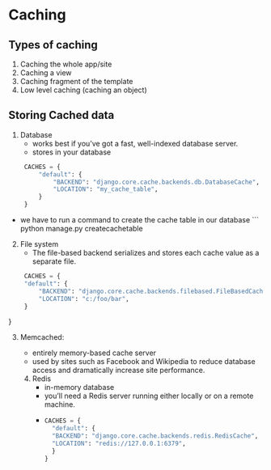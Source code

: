 # Caching

## Types of caching
1. Caching the whole app/site
2. Caching a view
3. Caching fragment of the template
4. Low level caching (caching an object)

## Storing Cached data
1. Database
    - works best if you’ve got a fast, well-indexed database server.
    - stores in your database
   ```python
    CACHES = {
        "default": {
            "BACKEND": "django.core.cache.backends.db.DatabaseCache",
            "LOCATION": "my_cache_table",
        }
    }

- we have to run a command to create the cache table in our database
      ``` 
     python manage.py createcachetable

2. File system
    - The file-based backend serializes and stores each cache value as a separate file. 
   ```python
    CACHES = {
    "default": {
        "BACKEND": "django.core.cache.backends.filebased.FileBasedCache",
        "LOCATION": "c:/foo/bar",
    }
}

   
3. Memcached:
    - entirely memory-based cache server
    - used by sites such as Facebook and Wikipedia to reduce database access and dramatically increase site performance.

   4. Redis 
       - in-memory database
       - you’ll need a Redis server running either locally or on a remote machine.
       - ```python
         CACHES = {
           "default": {
           "BACKEND": "django.core.cache.backends.redis.RedisCache",
           "LOCATION": "redis://127.0.0.1:6379",
           }
         }
   